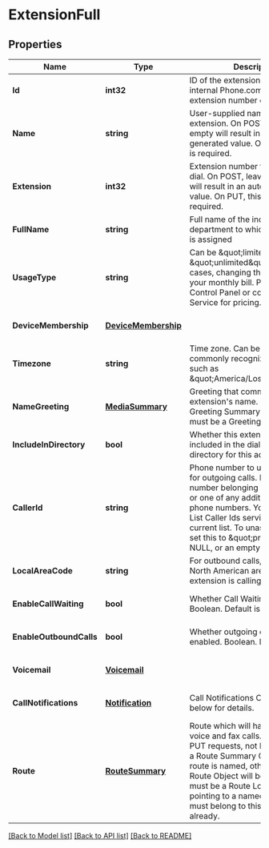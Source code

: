 # ExtensionFull

## Properties
Name | Type | Description | Notes
------------ | ------------- | ------------- | -------------
**Id** | **int32** | ID of the extension. This is the internal Phone.com ID, not the extension number callers may dial. | [optional] [default to null]
**Name** | **string** | User-supplied name for the extension. On POST, leaving this empty will result in an auto-generated value. On PUT, this field is required. | [optional] [default to null]
**Extension** | **int32** | Extension number that callers may dial. On POST, leaving this empty will result in an auto-generated value. On PUT, this field is required. | [optional] [default to null]
**FullName** | **string** | Full name of the individual or department to which this extension is assigned | [optional] [default to null]
**UsageType** | **string** | Can be \&quot;limited\&quot; or \&quot;unlimited\&quot;. In most cases, changing this will affect your monthly bill. Please see our Control Panel or contact Customer Service for pricing. | [optional] [default to null]
**DeviceMembership** | [**DeviceMembership**](DeviceMembership.md) |  | [optional] [default to null]
**Timezone** | **string** | Time zone. Can be in any commonly recognized format, such as \&quot;America/Los_Angeles\&quot;. | [optional] [default to null]
**NameGreeting** | [**MediaSummary**](MediaSummary.md) | Greeting that communicates the extension&#39;s name. Output is a Greeting Summary Object. Input must be a Greeting Lookup Object. | [optional] [default to null]
**IncludeInDirectory** | **bool** | Whether this extension should be included in the dial-by-name directory for this account. Boolean. | [optional] [default to null]
**CallerId** | **string** | Phone number to use as Caller ID for outgoing calls. Must be a phone number belonging to this account, or one of any additional authorized phone numbers. You can use our List Caller Ids service to see a current list. To unassign, you may set this to \&quot;private\&quot;, NULL, or an empty string. | [optional] [default to null]
**LocalAreaCode** | **string** | For outbound calls, this is the North American area code that this extension is calling from. | [optional] [default to null]
**EnableCallWaiting** | **bool** | Whether Call Waiting is enabled. Boolean. Default is TRUE. | [optional] [default to null]
**EnableOutboundCalls** | **bool** | Whether outgoing calls are enabled. Boolean. Default is TRUE. | [optional] [default to null]
**Voicemail** | [**Voicemail**](Voicemail.md) |  | [optional] [default to null]
**CallNotifications** | [**Notification**](Notification.md) | Call Notifications Object. See below for details. | [optional] [default to null]
**Route** | [**RouteSummary**](RouteSummary.md) | Route which will handle incoming voice and fax calls. Only valid on PUT requests, not POST. Output is a Route Summary Object if the route is named, otherwise the Full Route Object will be shown. Input must be a Route Lookup Object pointing to a named route. Route must belong to this extension already. | [optional] [default to null]

[[Back to Model list]](../README.md#documentation-for-models) [[Back to API list]](../README.md#documentation-for-api-endpoints) [[Back to README]](../README.md)


